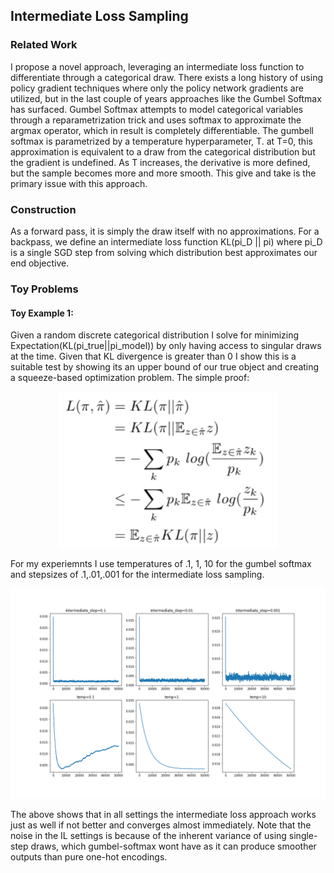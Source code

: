 ## Intermediate Loss Sampling
### Related Work
I propose a novel approach, leveraging an intermediate loss function to differentiate through a categorical draw. There exists a long history of using policy gradient techniques where only the policy network gradients are utilized, but in the last couple of years approaches like the Gumbel Softmax has surfaced. Gumbel Softmax attempts to model categorical variables through a reparametrization trick and uses softmax to approximate the argmax operator, which in result is completely differentiable. The gumbell softmax is parametrized by a temperature hyperparameter, T. at T=0, this approximation is equivalent to a draw from the categorical distribution but the gradient is undefined. As T increases, the derivative is more defined, but the sample becomes more and more smooth. This give and take is the primary issue with this approach.   

### Construction
As a forward pass, it is simply the draw itself with no approximations. For a backpass, we define an intermediate loss function KL(pi_D || pi) where pi_D is a single SGD step from solving which distribution best approximates our end objective.

### Toy Problems
#### Toy Example 1:
Given a random discrete categorical distribution I solve for minimizing Expectation(KL(pi_true||pi_model)) by only having access to singular draws at the time. Given that KL divergence is greater than 0 I show this is a suitable test by showing its an upper bound of our true object and creating a squeeze-based optimization problem. The simple proof:  

<p align="center">
  <img src="./readme_sources/ILS_ex1_0.png" height=250 width=350>
</p> 

For my experiemnts I use temperatures of .1, 1, 10 for the gumbel softmax and stepsizes of .1,.01,.001 for the intermediate loss sampling. 

<p align="center">
  <img src="./results/toyexp_1.png">
</p> 

The above shows that in all settings the intermediate loss approach works just as well if not better and converges almost immediately. Note that the noise in the IL settings is because of the inherent variance of using single-step draws, which gumbel-softmax wont have as it can produce smoother outputs than pure one-hot encodings.

